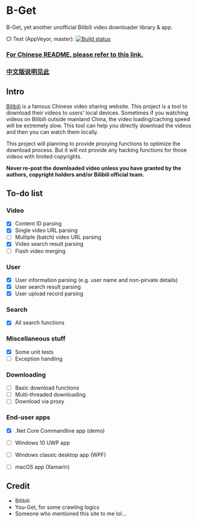 # B-Get

B-Get, yet another unofficial Bilibili video downloader library & app.

CI Test (AppVeyor, master): [![Build status](https://ci.appveyor.com/api/projects/status/qlsk5u27bsgdkalq/branch/master?svg=true)](https://ci.appveyor.com/project/huming2207/bget/branch/master)

### [For Chinese README, please refer to this link.](README.md) 

### [中文版说明见此](README.md)

## Intro 

[Bilibili](https://www.bilibili.com) is a famous Chinese video sharing website. This project is a tool to download their videos to users' local devices. Sometimes if you watching videos on Bilibili outside mainland China, the video loading/caching speed will be extremely slow. This tool can help you directly download the videos and then you can watch them locally.

This project will planning to provide proxying functions to optimize the download process. But it will not provide any hacking functions for those videos with limited copyrights.

**Never re-post the downloaded video unless you have granted by the authors, copyright holders and/or Bilibili official team.**

## To-do list

### Video

- [x] Content ID parsing
- [x] Single video URL parsing
- [ ] Multiple (batch) video URL parsing
- [x] Video search result parsing
- [ ] Flash video merging

### User

- [x] User information parsing (e.g. user name and non-pirvate details)
- [x] User search result parsing
- [x] User upload record parsing 

### Search

- [x] All search functions

### Miscellaneous stuff

- [x] Some unit tests
- [ ] Exception handling

### Downloading

- [ ] Basic download functions
- [ ] Multi-threaded downloading
- [ ] Download via proxy

### End-user apps

- [x] .Net Core Commandline app (demo)
- [ ] Windows 10 UWP app
- [ ] Windows classic desktop app (WPF)
- [ ] macOS app (Xamarin)


## Credit

- Bilibili
- You-Get, for some crawling logics
- Someone who mentioned this site to me lol...